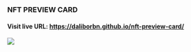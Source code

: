 ### NFT PREVIEW CARD

#### Visit live URL: https://daliborbn.github.io/nft-preview-card/
<a href="https://daliborbn.github.io/nft-preview-card/"><img src="https://user-images.githubusercontent.com/109923493/220691011-90eccda8-eb1d-49bf-9d0a-e2176f22b880.png"></a>
